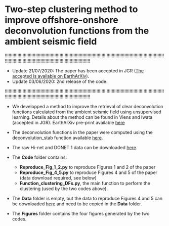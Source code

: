 # Two-step clustering method to improve offshore-onshore deconvolution functions from the ambient seismic field

!!!!!!!!!!!!!!!!!!!!!!!!!!!!!!!!!!!!!!!!!!!!!!!!!!!!!!!!!!!!!!!!!!!!!!!!!!!!!!!!!!!!!!!!!!!!!!!!!!!!!!!!!!!!!!!!!!!!!!!!!!!!!!!!!!!!!!!!!!!!!!!!!!!!!!!!!!!!!!!!!!!!!!!!!!!!!!!!!!!!!!!!!!!!!!!!

- Update 21/07/2020: The paper has been accepted in JGR ([The accepted is available on EarthArXiv](https://eartharxiv.org/8ba5p/)).
- Update 03/06/2020: 2nd release of the code.

!!!!!!!!!!!!!!!!!!!!!!!!!!!!!!!!!!!!!!!!!!!!!!!!!!!!!!!!!!!!!!!!!!!!!!!!!!!!!!!!!!!!!!!!!!!!!!!!!!!!!!!!!!!!!!!!!!!!!!!!!!!!!!!!!!!!!!!!!!!!!!!!!!!!!!!!!!!!!!!!!!!!!!!!!!!!!!!!!!!!!!!!!!!!!!!!

* We developped a method to improve the retrieval of clear deconvolution functions calculated from the ambient seismic field using unsupervised learning. Details about the method can be found in Viens and Iwata (accepted in JGR). EarthArXiv pre-print available [here](https://eartharxiv.org/8ba5p/) 


* The deconvolution functions in the paper were computed using the deconvolution_stab function available [here](https://github.com/lviens/2017_GJI/blob/master/Codes/Functions_GJI_2017.py).

* The raw Hi-net and DONET 1 data can be downloaded [here](http://www.hinet.bosai.go.jp).

* The **Code** folder contains:
  - **Reproduce_Fig_1_2.py** to reproduce Figures 1 and 2 of the paper
  - **Reproduce_Fig_4_5.py** to reproduce Figures 4 and 5 of the paper (data download required, see below)
  - **Function_clustering_DFs.py**, the main function to perform the clustering (used by the two codes above).

* The **Data** folder is empty, but the data to reproduce Figures 4 and 5 can be downloaded [here](https://drive.google.com/file/d/1wbM-cN4gQ-MRhLOQaiXcHiXZ5Z5OOEsI/view?usp=sharing) and need to be copied in the **Data** folder.

* The **Figures** folder contains the four figures generated by the two codes.


